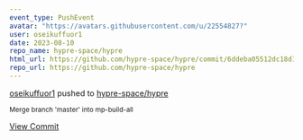 ```yaml
---
event_type: PushEvent
avatar: "https://avatars.githubusercontent.com/u/22554827?"
user: oseikuffuor1
date: 2023-08-10
repo_name: hypre-space/hypre
html_url: https://github.com/hypre-space/hypre/commit/6ddeba05512dc18d18e0d2d229d22f7b1bfdc9df
repo_url: https://github.com/hypre-space/hypre
---
```


<a href='https://github.com/oseikuffuor1' target='_blank'>oseikuffuor1</a> pushed to <a href='https://github.com/hypre-space/hypre' target='_blank'>hypre-space/hypre</a>

<small>Merge branch 'master' into mp-build-all</small>

<a href='https://github.com/hypre-space/hypre/commit/6ddeba05512dc18d18e0d2d229d22f7b1bfdc9df' target='_blank'>View Commit</a>